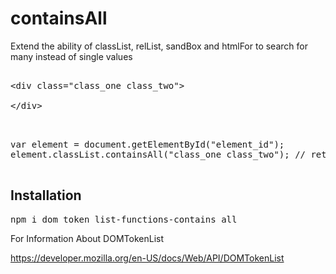 # containsAll
Extend the ability of classList, relList, sandBox and htmlFor to search for many instead of single values


<pre>

&lt;div class="class_one class_two"&gt;

&lt;/div&gt;

</pre>

<pre>

var element = document.getElementById("element_id");
element.classList.containsAll("class_one class_two"); // returns true

</pre>

<h2>Installation</h2>

<pre>
npm i dom_token_list-functions-contains_all
</pre>

For Information About DOMTokenList

https://developer.mozilla.org/en-US/docs/Web/API/DOMTokenList
